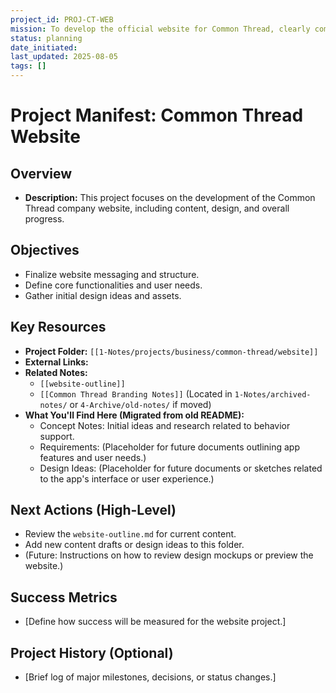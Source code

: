 ```yaml
---
project_id: PROJ-CT-WEB
mission: To develop the official website for Common Thread, clearly communicating its identity, methodology, and vision.
status: planning
date_initiated: 
last_updated: 2025-08-05
tags: []
---
```

# Project Manifest: Common Thread Website

## Overview
*   **Description:** This project focuses on the development of the Common Thread company website, including content, design, and overall progress.

## Objectives
*   Finalize website messaging and structure.
*   Define core functionalities and user needs.
*   Gather initial design ideas and assets.

## Key Resources
*   **Project Folder:** `[[1-Notes/projects/business/common-thread/website]]`
*   **External Links:**
*   **Related Notes:**
    *   `[[website-outline]]`
    *   `[[Common Thread Branding Notes]]` (Located in `1-Notes/archived-notes/` or `4-Archive/old-notes/` if moved)
*   **What You'll Find Here (Migrated from old README):**
    *   Concept Notes: Initial ideas and research related to behavior support.
    *   Requirements: (Placeholder for future documents outlining app features and user needs.)
    *   Design Ideas: (Placeholder for future documents or sketches related to the app's interface or user experience.)

## Next Actions (High-Level)
*   Review the `website-outline.md` for current content.
*   Add new content drafts or design ideas to this folder.
*   (Future: Instructions on how to review design mockups or preview the website.)

## Success Metrics
*   [Define how success will be measured for the website project.]

## Project History (Optional)
*   [Brief log of major milestones, decisions, or status changes.]